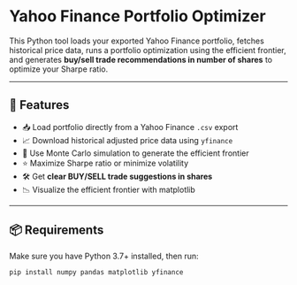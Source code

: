 # Yahoo Finance Portfolio Optimizer

This Python tool loads your exported Yahoo Finance portfolio, fetches historical price data, runs a portfolio optimization using the efficient frontier, and generates **buy/sell trade recommendations in number of shares** to optimize your Sharpe ratio.

---

## 🚀 Features

- 📥 Load portfolio directly from a Yahoo Finance `.csv` export
- 📈 Download historical adjusted price data using `yfinance`
- 🧠 Use Monte Carlo simulation to generate the efficient frontier
- ⭐ Maximize Sharpe ratio or minimize volatility
- 🛠️ Get **clear BUY/SELL trade suggestions in shares**
- 📉 Visualize the efficient frontier with matplotlib

---

## 📦 Requirements

Make sure you have Python 3.7+ installed, then run:

```bash
pip install numpy pandas matplotlib yfinance

